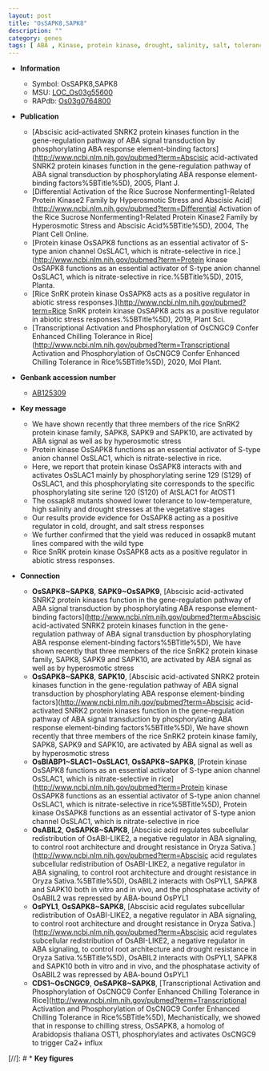 ```yaml
---
layout: post
title: "OsSAPK8,SAPK8"
description: ""
category: genes
tags: [ ABA , Kinase, protein kinase, drought, salinity, salt, tolerance, yield, abiotic stress, vegetative, salt stress, stress, biotic stress, drought stress, stress response, kinase]
---
```


* **Information**  
    + Symbol: OsSAPK8,SAPK8  
    + MSU: [LOC_Os03g55600](http://rice.plantbiology.msu.edu/cgi-bin/ORF_infopage.cgi?orf=LOC_Os03g55600)  
    + RAPdb: [Os03g0764800](http://rapdb.dna.affrc.go.jp/viewer/gbrowse_details/irgsp1?name=Os03g0764800)  

* **Publication**  
    + [Abscisic acid-activated SNRK2 protein kinases function in the gene-regulation pathway of ABA signal transduction by phosphorylating ABA response element-binding factors](http://www.ncbi.nlm.nih.gov/pubmed?term=Abscisic acid-activated SNRK2 protein kinases function in the gene-regulation pathway of ABA signal transduction by phosphorylating ABA response element-binding factors%5BTitle%5D), 2005, Plant J.
    + [Differential Activation of the Rice Sucrose Nonfermenting1-Related Protein Kinase2 Family by Hyperosmotic Stress and Abscisic Acid](http://www.ncbi.nlm.nih.gov/pubmed?term=Differential Activation of the Rice Sucrose Nonfermenting1-Related Protein Kinase2 Family by Hyperosmotic Stress and Abscisic Acid%5BTitle%5D), 2004, The Plant Cell Online.
    + [Protein kinase OsSAPK8 functions as an essential activator of S-type anion channel OsSLAC1, which is nitrate-selective in rice.](http://www.ncbi.nlm.nih.gov/pubmed?term=Protein kinase OsSAPK8 functions as an essential activator of S-type anion channel OsSLAC1, which is nitrate-selective in rice.%5BTitle%5D), 2015, Planta.
    + [Rice SnRK protein kinase OsSAPK8 acts as a positive regulator in abiotic stress responses.](http://www.ncbi.nlm.nih.gov/pubmed?term=Rice SnRK protein kinase OsSAPK8 acts as a positive regulator in abiotic stress responses.%5BTitle%5D), 2019, Plant Sci.
    + [Transcriptional Activation and Phosphorylation of OsCNGC9 Confer Enhanced Chilling Tolerance in Rice](http://www.ncbi.nlm.nih.gov/pubmed?term=Transcriptional Activation and Phosphorylation of OsCNGC9 Confer Enhanced Chilling Tolerance in Rice%5BTitle%5D), 2020, Mol Plant.

* **Genbank accession number**  
    + [AB125309](http://www.ncbi.nlm.nih.gov/nuccore/AB125309)

* **Key message**  
    + We have shown recently that three members of the rice SnRK2 protein kinase family, SAPK8, SAPK9 and SAPK10, are activated by ABA signal as well as by hyperosmotic stress
    + Protein kinase OsSAPK8 functions as an essential activator of S-type anion channel OsSLAC1, which is nitrate-selective in rice.
    + Here, we report that protein kinase OsSAPK8 interacts with and activates OsSLAC1 mainly by phosphorylating serine 129 (S129) of OsSLAC1, and this phosphorylating site corresponds to the specific phosphorylating site serine 120 (S120) of AtSLAC1 for AtOST1
    + The ossapk8 mutants showed lower tolerance to low-temperature, high salinity and drought stresses at the vegetative stages
    + Our results provide evidence for OsSAPK8 acting as a positive regulator in cold, drought, and salt stress responses
    + We further confirmed that the yield was reduced in ossapk8 mutant lines compared with the wild type
    + Rice SnRK protein kinase OsSAPK8 acts as a positive regulator in abiotic stress responses.

* **Connection**  
    + __OsSAPK8~SAPK8__, __SAPK9~OsSAPK9__, [Abscisic acid-activated SNRK2 protein kinases function in the gene-regulation pathway of ABA signal transduction by phosphorylating ABA response element-binding factors](http://www.ncbi.nlm.nih.gov/pubmed?term=Abscisic acid-activated SNRK2 protein kinases function in the gene-regulation pathway of ABA signal transduction by phosphorylating ABA response element-binding factors%5BTitle%5D), We have shown recently that three members of the rice SnRK2 protein kinase family, SAPK8, SAPK9 and SAPK10, are activated by ABA signal as well as by hyperosmotic stress
    + __OsSAPK8~SAPK8__, __SAPK10__, [Abscisic acid-activated SNRK2 protein kinases function in the gene-regulation pathway of ABA signal transduction by phosphorylating ABA response element-binding factors](http://www.ncbi.nlm.nih.gov/pubmed?term=Abscisic acid-activated SNRK2 protein kinases function in the gene-regulation pathway of ABA signal transduction by phosphorylating ABA response element-binding factors%5BTitle%5D), We have shown recently that three members of the rice SnRK2 protein kinase family, SAPK8, SAPK9 and SAPK10, are activated by ABA signal as well as by hyperosmotic stress
    + __OsBIABP1~SLAC1~OsSLAC1__, __OsSAPK8~SAPK8__, [Protein kinase OsSAPK8 functions as an essential activator of S-type anion channel OsSLAC1, which is nitrate-selective in rice](http://www.ncbi.nlm.nih.gov/pubmed?term=Protein kinase OsSAPK8 functions as an essential activator of S-type anion channel OsSLAC1, which is nitrate-selective in rice%5BTitle%5D), Protein kinase OsSAPK8 functions as an essential activator of S-type anion channel OsSLAC1, which is nitrate-selective in rice
    + __OsABIL2__, __OsSAPK8~SAPK8__, [Abscisic acid regulates subcellular redistribution of OsABI-LIKE2, a negative regulator in ABA signaling, to control root architecture and drought resistance in Oryza Sativa.](http://www.ncbi.nlm.nih.gov/pubmed?term=Abscisic acid regulates subcellular redistribution of OsABI-LIKE2, a negative regulator in ABA signaling, to control root architecture and drought resistance in Oryza Sativa.%5BTitle%5D), OsABIL2 interacts with OsPYL1, SAPK8 and SAPK10 both in vitro and in vivo, and the phosphatase activity of OsABIL2 was repressed by ABA-bound OsPYL1
    + __OsPYL1__, __OsSAPK8~SAPK8__, [Abscisic acid regulates subcellular redistribution of OsABI-LIKE2, a negative regulator in ABA signaling, to control root architecture and drought resistance in Oryza Sativa.](http://www.ncbi.nlm.nih.gov/pubmed?term=Abscisic acid regulates subcellular redistribution of OsABI-LIKE2, a negative regulator in ABA signaling, to control root architecture and drought resistance in Oryza Sativa.%5BTitle%5D), OsABIL2 interacts with OsPYL1, SAPK8 and SAPK10 both in vitro and in vivo, and the phosphatase activity of OsABIL2 was repressed by ABA-bound OsPYL1
    + __CDS1~OsCNGC9__, __OsSAPK8~SAPK8__, [Transcriptional Activation and Phosphorylation of OsCNGC9 Confer Enhanced Chilling Tolerance in Rice](http://www.ncbi.nlm.nih.gov/pubmed?term=Transcriptional Activation and Phosphorylation of OsCNGC9 Confer Enhanced Chilling Tolerance in Rice%5BTitle%5D),  Mechanistically, we showed that in response to chilling stress, OsSAPK8, a homolog of Arabidopsis thaliana OST1, phosphorylates and activates OsCNGC9 to trigger Ca2+ influx

[//]: # * **Key figures**  


